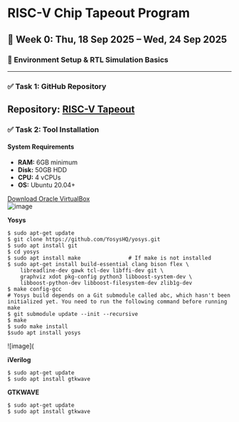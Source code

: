 # RISC-V Chip Tapeout Program  

## 📅 Week 0: Thu, 18 Sep 2025 – Wed, 24 Sep 2025  

### 🔧 Environment Setup & RTL Simulation Basics  

---

### ✅ Task 1: GitHub Repository  
Repository: [RISC-V Tapeout](https://github.com/Meganthiyav/RISC-V-Tapeout)
---

### ✅ Task 2: Tool Installation  

#### System Requirements  
- **RAM:** 6GB minimum  
- **Disk:** 50GB HDD  
- **CPU:** 4 vCPUs  
- **OS:** Ubuntu 20.04+  

[Download Oracle VirtualBox](https://www.virtualbox.org/wiki/Downloads)  
![image](Photos)
 



**Yosys**
```
$ sudo apt-get update
$ git clone https://github.com/YosysHQ/yosys.git
$ sudo apt install git
$ cd yosys
$ sudo apt install make               # If make is not installed
$ sudo apt-get install build-essential clang bison flex \
    libreadline-dev gawk tcl-dev libffi-dev git \
    graphviz xdot pkg-config python3 libboost-system-dev \
    libboost-python-dev libboost-filesystem-dev zlib1g-dev
$ make config-gcc
# Yosys build depends on a Git submodule called abc, which hasn't been initialized yet. You need to run the following command before running make
$ git submodule update --init --recursive
$ make 
$ sudo make install
$sudo apt install yosys
```
![image](

**iVerilog**
```
$ sudo apt-get update
$ sudo apt install gtkwave
```


**GTKWAVE**
```
$ sudo apt-get update
$ sudo apt install gtkwave
```

